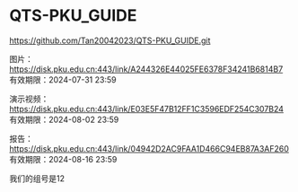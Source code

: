 # QTS-PKU_GUIDE
https://github.com/Tan20042023/QTS-PKU_GUIDE.git

图片：https://disk.pku.edu.cn:443/link/A244326E44025FE6378F34241B6814B7
有效期限：2024-07-31 23:59

演示视频：https://disk.pku.edu.cn:443/link/E03E5F47B12FF1C3596EDF254C307B24
有效期限：2024-08-02 23:59

报告：https://disk.pku.edu.cn:443/link/04942D2AC9FAA1D466C94EB87A3AF260
有效期限：2024-08-16 23:59

我们的组号是12
